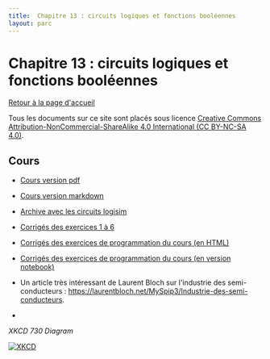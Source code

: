 ```yaml
---
title:  Chapitre 13 : circuits logiques et fonctions booléennes
layout: parc
---
```




# Chapitre 13 : circuits logiques et fonctions booléennes

[Retour à la page d'accueil](https://parc-nsi.github.io/premiere-nsi/index.html)

Tous les documents sur ce site sont   placés sous licence [Creative Commons Attribution-NonCommercial-ShareAlike 4.0 International (CC BY-NC-SA 4.0)](https://creativecommons.org/licenses/by-nc-sa/4.0/).




## Cours 

* [Cours version pdf](chapitre13/cours-circuits-logiques-.pdf)
* [Cours version markdown](chapitre13/cours-circuits-logiques-git.md)  
* [Archive avec les circuits logisim](chapitre13/circuits_logisim.zip)  
* [Corrigés des exercices 1 à 6](chapitre13/corrige/corrige-circuits-logiques.pdf)
* [Corrigés des exercices de programmation du cours (en HTML)](chapitre13/notebook/Circuits_logiques_2020.html)
* [Corrigés des exercices de programmation du cours (en version notebook)](https://mybinder.org/v2/gh/parc-nsi/premiere-nsi/master?filepath=chapitre13/notebook/Circuits_logiques_2020.ipynb)

* Un article très intéressant de Laurent Bloch sur l'industrie des semi-conducteurs : <https://laurentbloch.net/MySpip3/Industrie-des-semi-conducteurs>.
* 
_XKCD 730 Diagram_

[![XKCD](https://imgs.xkcd.com/comics/circuit_diagram.png)](https://xkcd.com/730/)